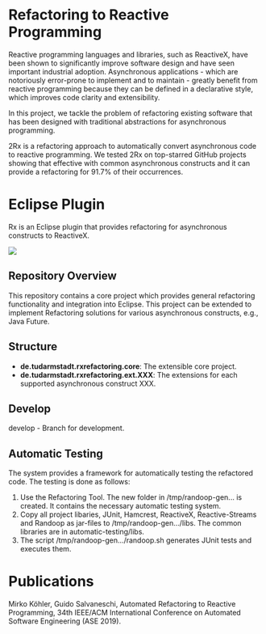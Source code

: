 
# Refactoring to Reactive Programming

Reactive programming languages and libraries, such as
ReactiveX, have been shown to significantly improve software
design and have seen important industrial adoption.
Asynchronous applications - which are notoriously error-prone to
implement and to maintain - greatly benefit from
reactive programming because they can be defined in a declarative style,
which improves code clarity and extensibility.

In this project, we tackle the problem of
refactoring existing software that has been designed with
traditional abstractions for asynchronous programming.

2Rx is a refactoring approach to automatically
convert asynchronous code to reactive programming.
We tested 2Rx on top-starred GitHub projects showing that 
effective with common asynchronous constructs
and it can provide a refactoring for 91.7% of their occurrences.

# Eclipse Plugin

Rx is an Eclipse plugin that provides refactoring for asynchronous
constructs to ReactiveX. 

![](https://stg-tud.github.io/rxrefactoring-code/image.png)

## Repository Overview

This repository contains a core project which provides
general refactoring functionality and integration into Eclipse.
This project can be extended to implement Refactoring solutions
for various asynchronous constructs, e.g., Java Future.

## Structure

- __de.tudarmstadt.rxrefactoring.core__: The extensible core project.
- __de.tudarmstadt.rxrefactoring.ext.XXX__: The extensions for each
supported asynchronous construct XXX.

## Develop

develop - Branch for development.


## Automatic Testing

The system provides a framework for automatically testing the refactored code.
The testing is done as follows:

1. Use the Refactoring Tool. The new folder in /tmp/randoop-gen... is created. 
It contains the necessary automatic testing system.
2. Copy all project libaries, JUnit, Hamcrest, ReactiveX, Reactive-Streams and Randoop as jar-files 
to /tmp/randoop-gen.../libs. The common libraries are in automatic-testing/libs.
3. The script /tmp/randoop-gen.../randoop.sh generates JUnit tests and executes them. 

# Publications

Mirko Köhler, Guido Salvaneschi, Automated Refactoring to Reactive Programming,
34th IEEE/ACM International Conference on Automated Software Engineering (ASE 2019). 

     
